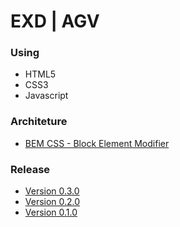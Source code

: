 # EXD | AGV #

### Using ###
* HTML5
* CSS3
* Javascript

### Architeture ###
* [BEM CSS - Block Element Modifier](http://getbem.com/)

### Release ###
* [Version 0.3.0](./release.md)
* [Version 0.2.0](./release.md)
* [Version 0.1.0](./release.md)